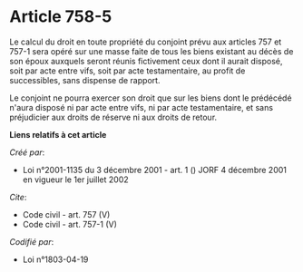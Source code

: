 # Article 758-5

Le calcul du droit en toute propriété du conjoint prévu aux articles 757 et 757-1 sera opéré sur une masse faite de tous les
biens existant au décès de son époux auxquels seront réunis fictivement ceux dont il aurait disposé, soit par acte entre
vifs, soit par acte testamentaire, au profit de successibles, sans dispense de rapport. 

Le conjoint ne pourra exercer son droit que sur les biens dont le prédécédé n'aura disposé ni par acte entre vifs, ni par
acte testamentaire, et sans préjudicier aux droits de réserve ni aux droits de retour.

**Liens relatifs à cet article**

_Créé par_:

  - Loi n°2001-1135 du 3 décembre 2001 - art. 1 () JORF 4 décembre 2001 en vigueur le 1er juillet 2002

_Cite_:

  - Code civil - art. 757 (V)
  - Code civil - art. 757-1 (V)

_Codifié par_:

  - Loi n°1803-04-19
